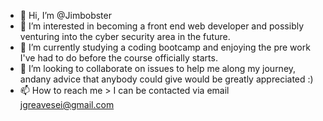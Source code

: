 - 👋 Hi, I’m @Jimbobster
- 👀 I’m interested in becoming a front end web developer and possibly venturing into the cyber security area in the future.
- 🌱 I’m currently studying a coding bootcamp and enjoying the pre work I've had to do before the course officially starts.
- 💞️ I’m looking to collaborate on issues to help me along my journey, andany  advice that anybody could give would be greatly appreciated :)
- 📫 How to reach me > I can be contacted via email jgreavesei@gmail.com
